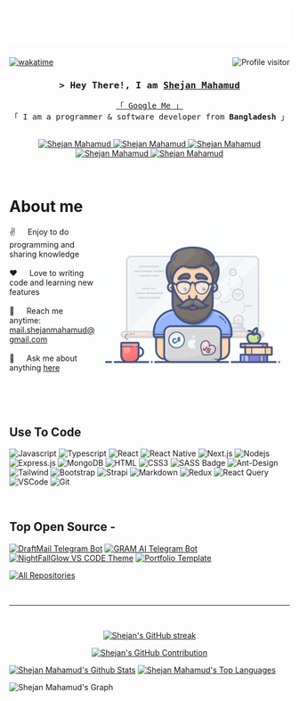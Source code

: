 <h1 align="center">
  <img src="./name.svg" alt="Shejan Mahamud" />
</h1>
<!--
<h2 align="center">
  Welcome to Al Siam World!
  <img src="https://media.giphy.com/media/hvRJCLFzcasrR4ia7z/giphy.gif" width="28">
</h2>
-->

<!--
<p align="center">
  <a href="https://github.com/alsiam"><img src="https://readme-typing-svg.herokuapp.com/?lines=Self%20Taught%20Programmer;Front%20End%20Developer;1.5%2B%20years%20of%20coding%20experience;Always%20learning%20new%20things&center=true&width=380&height=45"></a>
</p>

 -->

<a href="https://komarev.com/ghpvc/?username=ShejanMahamud">
  <img align="right" src="https://komarev.com/ghpvc/?username=ShejanMahamud&label=Visitors&color=0e75b6&style=flat" alt="Profile visitor" />
</a>

[![wakatime](https://wakatime.com/badge/user/018bce33-aa2d-4d83-a57c-870ae677e09c.svg)](https://wakatime.com/@018bce33-aa2d-4d83-a57c-870ae677e09c)

<!-- Intro  -->
<h3 align="center">
        <samp>&gt; Hey There!, I am
                <b><a target="_blank" href="https://alsiam.com">Shejan Mahamud</a></b>
        </samp>
</h3>

<p align="center"> 
  <samp>
    <a href="https://g.co/kgs/Dnh2mD">「 Google Me 」</a>
    <br>
    「 I am a programmer & software developer from <b>Bangladesh</b> 」
    <br>
    <br>
  </samp>
</p>

<p align="center">
 <a href="https://shejanmahamud.me/" target="blank">
  <img src="https://img.shields.io/badge/Website-DC143C?style=for-the-badge&logo=medium&logoColor=white" alt="Shejan Mahamud" />
 </a>
 <a href="https://linkedin.com/in/shejan-mahamud" target="_blank">
  <img src="https://img.shields.io/badge/LinkedIn-0077B5?style=for-the-badge&logo=linkedin&logoColor=white" alt="Shejan Mahamud"/>
 </a>
 <!-- <a href="https://dev.to/alsiam" target="_blank">
  <img src="https://img.shields.io/badge/dev.to-0A0A0A?style=for-the-badge&logo=dev.to&logoColor=white" alt="alsiam" />
 </a> -->
 <a href="https://twitter.com/_ShejanMahamud_" target="_blank">
  <img src="https://img.shields.io/badge/Twitter-1DA1F2?style=for-the-badge&logo=twitter&logoColor=white" alt="Shejan Mahamud" />
 </a>
 <a href="https://instagram.com/shejan_mahamud_" target="_blank">
  <img src="https://img.shields.io/badge/Instagram-fe4164?style=for-the-badge&logo=instagram&logoColor=white" alt="Shejan Mahamud" />
 </a> 
 <a href="https://facebook.com/shejanmahamud.music" target="_blank">
  <img src="https://img.shields.io/badge/Facebook-20BEFF?&style=for-the-badge&logo=facebook&logoColor=white" alt="Shejan Mahamud"  />
  </a> 
</p>
<br />

<!-- About Section -->

# About me

<p>
 <img align="right" width="350" src="/assets/programmer.gif" alt="Programming.gif" />
  
 ✌️ &emsp; Enjoy to do programming and sharing knowledge <br/><br/>
 ❤️ &emsp; Love to writing code and learning new features<br/><br/>
 📧 &emsp; Reach me anytime: mail.shejanmahamud@gmail.com<br/><br/>
 💬 &emsp; Ask me about anything [here](https://github.com/ShejanMahamud/ShejanMahamud/issues)

</p>

<br/>
<br/>
<br/>

## Use To Code

![Javascript](https://img.shields.io/badge/Javascript-F0DB4F?style=for-the-badge&labelColor=black&logo=javascript&logoColor=F0DB4F)
![Typescript](https://img.shields.io/badge/Typescript-007acc?style=for-the-badge&labelColor=black&logo=typescript&logoColor=007acc)
![React](https://img.shields.io/badge/-React-61DBFB?style=for-the-badge&labelColor=black&logo=react&logoColor=61DBFB)
![React Native](https://img.shields.io/badge/React_Native-20232A?style=for-the-badge&logo=react&logoColor=61DAFB)
![Next.js](https://img.shields.io/badge/next.js-000000?style=for-the-badge&logo=nextdotjs&logoColor=white)
![Nodejs](https://img.shields.io/badge/Nodejs-3C873A?style=for-the-badge&labelColor=black&logo=node.js&logoColor=3C873A)
![Express.js](https://img.shields.io/badge/Express.js-000000?style=for-the-badge&logo=express&logoColor=white)
![MongoDB](https://img.shields.io/badge/MongoDB-4EA94B?style=for-the-badge&logo=mongodb&logoColor=white)
![HTML](https://img.shields.io/badge/HTML5-E34F26?style=for-the-badge&logo=html5&logoColor=white)
![CSS3](https://img.shields.io/badge/CSS3-1572B6?style=for-the-badge&logo=css3&logoColor=white)
![SASS Badge](https://img.shields.io/badge/Sass-CC6699?style=for-the-badge&logo=sass&logoColor=white)
![Ant-Design](https://img.shields.io/badge/AntDesign-0170FE?style=for-the-badge&logo=antdesign&logoColor=white)
![Tailwind](https://img.shields.io/badge/Tailwind_CSS-092749?style=for-the-badge&logo=tailwindcss&logoColor=06B6D4&labelColor=000000)
![Bootstrap](https://img.shields.io/badge/Bootstrap-563D7C?style=for-the-badge&logo=bootstrap&logoColor=white)
![Strapi](https://img.shields.io/badge/strapi-2E7EEA?style=for-the-badge&logo=strapi&logoColor=white)
![Markdown](https://img.shields.io/badge/Markdown-000000?style=for-the-badge&logo=markdown&logoColor=white)
![Redux](https://img.shields.io/badge/Redux-593D88?style=for-the-badge&logo=redux&logoColor=white)
![React Query](https://img.shields.io/badge/-React_Query-FF4154?style=for-the-badge&logo=react%20query&logoColor=white)
![VSCode](https://img.shields.io/badge/Visual_Studio-0078d7?style=for-the-badge&logo=visual%20studio&logoColor=white)
![Git](https://img.shields.io/badge/Git-F05032?style=for-the-badge&logo=git&logoColor=white)

<br/>

## Top Open Source -

[![DraftMail Telegram Bot](https://github-readme-stats.vercel.app/api/pin/?username=ShejanMahamud&repo=DraftMailBot&border_color=7F3FBF&bg_color=0D1117&title_color=C9D1D9&text_color=8B949E&icon_color=7F3FBF)](https://github.com/ShejanMahamud/DraftMailBot)
[![GRAM AI Telegram Bot](https://github-readme-stats.vercel.app/api/pin/?username=ShejanMahamud&repo=GRAM-AI&border_color=7F3FBF&bg_color=0D1117&title_color=C9D1D9&text_color=8B949E&icon_color=7F3FBF)](https://github.com/ShejanMahamud/GRAM-AI)
[![NightFallGlow VS CODE Theme](https://github-readme-stats.vercel.app/api/pin/?username=ShejanMahamud&repo=NightFallGlow&border_color=7F3FBF&bg_color=0D1117&title_color=C9D1D9&text_color=8B949E&icon_color=7F3FBF)](https://github.com/ShejanMahamud/NightFallGlow)
[![Portfolio Template](https://github-readme-stats.vercel.app/api/pin/?username=ShejanMahamud&repo=Shejan-Mahamud-Portfolio&border_color=7F3FBF&bg_color=0D1117&title_color=C9D1D9&text_color=8B949E&icon_color=7F3FBF)](https://github.com/ShejanMahamud/Shejan-Mahamud-Portfolio)

<p align="left">
  <a href="https://github.com/ShejanMahamud?tab=repositories" target="_blank"><img alt="All Repositories" title="All Repositories" src="https://img.shields.io/badge/-All%20Repos-2962FF?style=for-the-badge&logo=koding&logoColor=white"/></a>
</p>

<br/>
<hr/>
<br/>

<p align="center">
  <a href="https://github.com/ShejanMahamud">
    <img src="https://github-readme-streak-stats.herokuapp.com/?user=ShejanMahamud&theme=radical&border=7F3FBF&background=0D1117" alt="Shejan's GitHub streak"/>
  </a>
</p>

<p align="center">
  <a href="https://github.com/ShejanMahamud">
    <img src="https://github-profile-summary-cards.vercel.app/api/cards/profile-details?username=ShejanMahamud&theme=radical" alt="Shejan's GitHub Contribution"/>
  </a>
</p>

<a> 
    <a href="https://github.com/ShejanMahamud"><img alt="Shejan Mahamud's Github Stats" src="https://denvercoder1-github-readme-stats.vercel.app/api?username=ShejanMahamud&show_icons=true&count_private=true&theme=react&border_color=7F3FBF&bg_color=0D1117&title_color=F85D7F&icon_color=F8D866" height="192px" width="49.5%"/></a>
  <a href="https://github.com/ShejanMahamud"><img alt="Shejan Mahamud's Top Languages" src="https://denvercoder1-github-readme-stats.vercel.app/api/top-langs/?username=ShejanMahamud&langs_count=8&layout=compact&theme=react&border_color=7F3FBF&bg_color=0D1117&title_color=F85D7F&icon_color=F8D866" height="192px" width="49.5%"/></a>
  <br/>
</a>

![Shejan Mahamud's Graph](https://github-readme-activity-graph.vercel.app/graph?username=ShejanMahamud&custom_title=Shejan%20Mahamud's%20GitHub%20Activity%20Graph&bg_color=0D1117&color=7F3FBF&line=7F3FBF&point=7F3FBF&area_color=FFFFFF&title_color=FFFFFF&area=true)
